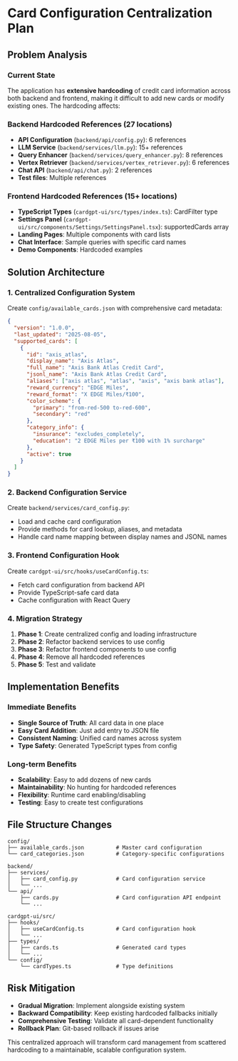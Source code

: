 # Card Configuration Centralization Plan

## Problem Analysis

### Current State
The application has **extensive hardcoding** of credit card information across both backend and frontend, making it difficult to add new cards or modify existing ones. The hardcoding affects:

### Backend Hardcoded References (27 locations)
- **API Configuration** (`backend/api/config.py`): 6 references
- **LLM Service** (`backend/services/llm.py`): 15+ references
- **Query Enhancer** (`backend/services/query_enhancer.py`): 8 references  
- **Vertex Retriever** (`backend/services/vertex_retriever.py`): 6 references
- **Chat API** (`backend/api/chat.py`): 2 references
- **Test files**: Multiple references

### Frontend Hardcoded References (15+ locations)
- **TypeScript Types** (`cardgpt-ui/src/types/index.ts`): CardFilter type
- **Settings Panel** (`cardgpt-ui/src/components/Settings/SettingsPanel.tsx`): supportedCards array
- **Landing Pages**: Multiple components with card lists
- **Chat Interface**: Sample queries with specific card names
- **Demo Components**: Hardcoded examples

## Solution Architecture

### 1. Centralized Configuration System
Create `config/available_cards.json` with comprehensive card metadata:

```json
{
  "version": "1.0.0",
  "last_updated": "2025-08-05",
  "supported_cards": [
    {
      "id": "axis_atlas",
      "display_name": "Axis Atlas",
      "full_name": "Axis Bank Atlas Credit Card",
      "jsonl_name": "Axis Bank Atlas Credit Card",
      "aliases": ["axis atlas", "atlas", "axis", "axis bank atlas"],
      "reward_currency": "EDGE Miles",
      "reward_format": "X EDGE Miles/₹100",
      "color_scheme": {
        "primary": "from-red-500 to-red-600",
        "secondary": "red"
      },
      "category_info": {
        "insurance": "excludes_completely",
        "education": "2 EDGE Miles per ₹100 with 1% surcharge"
      },
      "active": true
    }
  ]
}
```

### 2. Backend Configuration Service
Create `backend/services/card_config.py`:
- Load and cache card configuration
- Provide methods for card lookup, aliases, and metadata
- Handle card name mapping between display names and JSONL names

### 3. Frontend Configuration Hook
Create `cardgpt-ui/src/hooks/useCardConfig.ts`:
- Fetch card configuration from backend API
- Provide TypeScript-safe card data
- Cache configuration with React Query

### 4. Migration Strategy
1. **Phase 1**: Create centralized config and loading infrastructure
2. **Phase 2**: Refactor backend services to use config
3. **Phase 3**: Refactor frontend components to use config
4. **Phase 4**: Remove all hardcoded references
5. **Phase 5**: Test and validate

## Implementation Benefits

### Immediate Benefits
- **Single Source of Truth**: All card data in one place
- **Easy Card Addition**: Just add entry to JSON file
- **Consistent Naming**: Unified card names across system
- **Type Safety**: Generated TypeScript types from config

### Long-term Benefits
- **Scalability**: Easy to add dozens of new cards
- **Maintainability**: No hunting for hardcoded references
- **Flexibility**: Runtime card enabling/disabling
- **Testing**: Easy to create test configurations

## File Structure Changes
```
config/
├── available_cards.json          # Master card configuration
└── card_categories.json          # Category-specific configurations

backend/
├── services/
│   ├── card_config.py            # Card configuration service
│   └── ...
└── api/
    ├── cards.py                  # Card configuration API endpoint
    └── ...

cardgpt-ui/src/
├── hooks/
│   ├── useCardConfig.ts          # Card configuration hook
│   └── ...
├── types/
│   ├── cards.ts                  # Generated card types
│   └── ...
└── config/
    └── cardTypes.ts              # Type definitions
```

## Risk Mitigation
- **Gradual Migration**: Implement alongside existing system
- **Backward Compatibility**: Keep existing hardcoded fallbacks initially
- **Comprehensive Testing**: Validate all card-dependent functionality
- **Rollback Plan**: Git-based rollback if issues arise

This centralized approach will transform card management from scattered hardcoding to a maintainable, scalable configuration system.